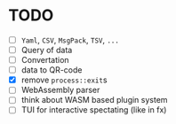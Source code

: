 # TODO
- [ ] `Yaml`, `CSV`, `MsgPack`, `TSV`, `...`
- [ ] Query of data
- [ ] Convertation
- [ ] data to QR-code
- [x] remove `process::exit`s
- [ ] WebAssembly parser
- [ ] think about WASM based plugin system
- [ ] TUI for interactive spectating (like in fx)
